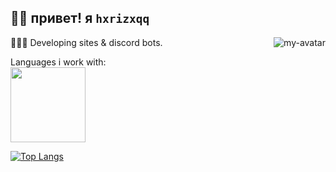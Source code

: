 ## 👋🏻 привет! я <code>hxrizxqq</code>
<img src="https://avatars.githubusercontent.com/u/125192601?v=4" alt="my-avatar" align="right">

👨🏻‍💻 Developing sites & discord bots.

 
Languages i work with:<br>
  <img src="https://skills.thijs.gg/icons?i=js,html,css"  width="120px">

[![Top Langs](https://github-readme-stats.vercel.app/api/top-langs/?username=hxrizxnqq&langs_count=8&theme=transparent)](https://github.com/anuraghazra/github-readme-stats)
